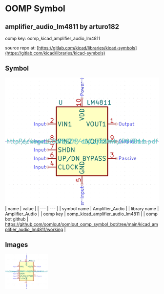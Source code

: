 # OOMP Symbol  
## amplifier_audio_lm4811  by arturo182  
  
oomp key: oomp_kicad_amplifier_audio_lm4811  
  
source repo at: [https://gitlab.com/kicad/libraries/kicad-symbols](https://gitlab.com/kicad/libraries/kicad-symbols)  
## Symbol  
  
[![working.png](working_600.png)](working.png)  
| name | value | 
| --- | --- | 
| symbol name | Amplifier_Audio | 
| library name | Amplifier_Audio | 
| oomp key | oomp_kicad_amplifier_audio_lm4811 | 
| oomp bot github | https://github.com/oomlout/oomlout_oomp_symbol_bot/tree/main/kicad_amplifier_audio_lm4811/working | 
## Images  
  
[![working.png](working_140.png)](working.png)  
